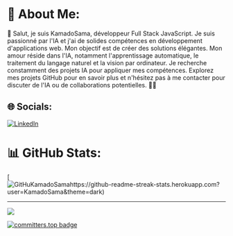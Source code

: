 # 💫 About Me:
👋 Salut, je suis KamadoSama, développeur Full Stack JavaScript. Je suis passionné par l'IA et j'ai de solides compétences en développement d'applications web. Mon objectif est de créer des solutions élégantes. Mon amour réside dans l'IA, notamment l'apprentissage automatique, le traitement du langage naturel et la vision par ordinateur. Je recherche constamment des projets IA pour appliquer mes compétences. Explorez mes projets GitHub pour en savoir plus et n'hésitez pas à me contacter pour discuter de l'IA ou de collaborations potentielles. 🤖💬

## 🌐 Socials:
[![LinkedIn](https://img.shields.io/badge/LinkedIn-%230077B5.svg?logo=linkedin&logoColor=white)](https://www.linkedin.com/in/gnomblehi-ben-arthur-taho-5a05121a3/) 

# 📊 GitHub Stats:
[![GitHuKamadoSamahttps://github-readme-streak-stats.herokuapp.com?user=KamadoSama&theme=dark)](https://git.io/streak-stats)

---
[![](https://visitcount.itsvg.in/api?id=KamadoSama&icon=0&color=0)](https://visitcount.itsvg.in)

[![committers.top badge](https://user-badge.committers.top/ivory_coast_private/KamadoSama.svg)](https://user-badge.committers.top/ivory_coast_private/KamadoSama)

<!-- Proudly created with GPRM ( https://gprm.itsvg.in ) -->
